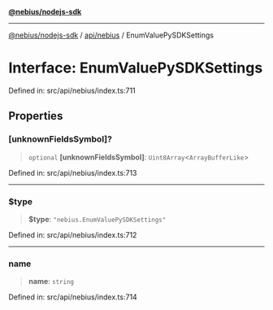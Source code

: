 [**@nebius/nodejs-sdk**](../../../README.md)

---

[@nebius/nodejs-sdk](../../../README.md) / [api/nebius](../README.md) / EnumValuePySDKSettings

# Interface: EnumValuePySDKSettings

Defined in: src/api/nebius/index.ts:711

## Properties

### \[unknownFieldsSymbol\]?

> `optional` **\[unknownFieldsSymbol\]**: `Uint8Array`\<`ArrayBufferLike`\>

Defined in: src/api/nebius/index.ts:713

---

### $type

> **$type**: `"nebius.EnumValuePySDKSettings"`

Defined in: src/api/nebius/index.ts:712

---

### name

> **name**: `string`

Defined in: src/api/nebius/index.ts:714

